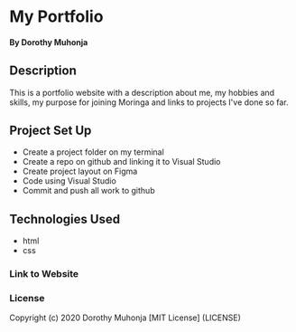 # My Portfolio
#### By Dorothy Muhonja
## Description
This is a portfolio website with a description about me, my hobbies and skills, my purpose for joining Moringa and links to projects I've done so far.
## Project Set Up 
* Create a project folder on my terminal
* Create a repo on github and linking it to Visual Studio
* Create project layout on Figma
* Code using Visual Studio
* Commit and push all work to github
## Technologies Used
* html
* css
### Link to Website
### License

Copyright (c) 2020 Dorothy Muhonja
[MIT License] (LICENSE)

